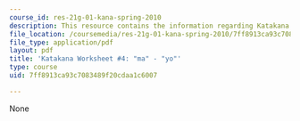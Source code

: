 ```yaml
---
course_id: res-21g-01-kana-spring-2010
description: This resource contains the information regarding Katakana.
file_location: /coursemedia/res-21g-01-kana-spring-2010/7ff8913ca93c7083489f20cdaa1c6007_MITRES_21G_01S10_k4.pdf
file_type: application/pdf
layout: pdf
title: 'Katakana Worksheet #4: "ma" - "yo"'
type: course
uid: 7ff8913ca93c7083489f20cdaa1c6007

---
```

None
